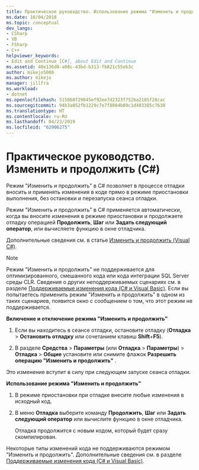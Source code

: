 ```yaml
---
title: Практическое руководство. Использование режима "Изменить и продолжить" (C#) | Документация Майкрософт
ms.date: 10/04/2018
ms.topic: conceptual
dev_langs:
- CSharp
- VB
- FSharp
- C++
helpviewer_keywords:
- Edit and Continue [C#], about Edit and Continue
ms.assetid: 40e136d8-a08c-43bd-b313-fb821c55eb3c
author: mikejo5000
ms.author: mikejo
manager: jillfra
ms.workload:
- dotnet
ms.openlocfilehash: 515068f29045ef92ee7d2323f752ba2185f28cac
ms.sourcegitcommit: 94b3a052fb1229c7e7f8804b09c1d403385c7630
ms.translationtype: HT
ms.contentlocale: ru-RU
ms.lasthandoff: 04/23/2019
ms.locfileid: "62906275"
---
```

# <a name="how-to-use-edit-and-continue-c"></a>Практическое руководство. Изменить и продолжить (C#)
Режим "Изменить и продолжить" в С# позволяет в процессе отладки вносить и применять изменения в коде прямо в режиме приостановки выполнения, без остановки и перезапуска сеанса отладки.

Режим "Изменить и продолжить" в C# применяется автоматически, когда вы вносите изменения в режиме приостановки и продолжаете отладку операцией **Продолжить**, **Шаг** или **Задать следующий оператор**, или вычисляете функцию в окне отладчика.

Дополнительные сведения см. в статье [Изменить и продолжить (Visual C#)](../debugger/edit-and-continue-visual-csharp.md).

>[!NOTE]
>Режим "Изменить и продолжить" не поддерживается для оптимизированного, смешанного кода или кода интеграции SQL Server среды CLR. Сведения о других неподдерживаемых сценариях см. в разделе [Поддерживаемые изменения кода (C# и Visual Basic)](../debugger/supported-code-changes-csharp.md). Если вы попытаетесь применить режим "Изменить и продолжить" в одном из таких сценариев, появится окно с сообщением о том, что этот режим не поддерживается.

**Включение и отключение режима "Изменить и продолжить"**

1. Если вы находитесь в сеансе отладки, остановите отладку (**Отладка** > **Остановить отладку** или сочетанием клавиш **Shift**+**F5**).

1. В разделе **Средства** > **Параметры** (или **Отладка** > **Параметры**) > **Отладка** > **Общие** установите или снимите флажок **Разрешить операцию "Изменить и продолжить"** .

Это изменение вступит в силу при следующем запуске сеанса отладки.

**Использование режима "Изменить и продолжить"**

1. В режиме приостановки при отладке внесите любые изменения в исходный код.

1. В меню **Отладка** выберите команду **Продолжить**, **Шаг** или **Задать следующий оператор** или вычислите функцию в окне отладчика.

   Отладка продолжится с новым кодом, который будет сразу скомпилирован.

Некоторые типы изменений кода не поддерживаются режимом "Изменить и продолжить". Дополнительные сведения см. в разделе [Поддерживаемые изменения кода (C# и Visual Basic)](../debugger/supported-code-changes-csharp.md).
